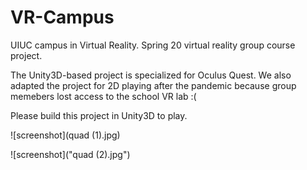 # VR-Campus
UIUC campus in Virtual Reality. Spring 20 virtual reality group course project.

The Unity3D-based project is specialized for Oculus Quest. We also adapted the project for 2D playing after the pandemic because group memebers lost access to the school VR lab :(

Please build this project in Unity3D to play.

![screenshot](quad (1).jpg)

![screenshot]("quad (2).jpg")
